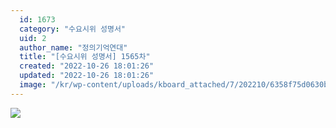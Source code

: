 ```yaml
---
  id: 1673
  category: "수요시위 성명서"
  uid: 2
  author_name: "정의기억연대"
  title: "[수요시위 성명서] 1565차"
  created: "2022-10-26 18:01:26"
  updated: "2022-10-26 18:01:26"
  image: "/kr/wp-content/uploads/kboard_attached/7/202210/6358f75d0630b1943218.jpg"
---
```

![](/kr/wp-content/uploads/kboard_attached/7/202210/6358f75d0630b1943218.jpg)